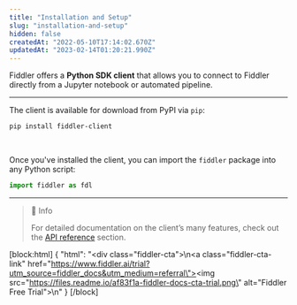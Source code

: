 ```yaml
---
title: "Installation and Setup"
slug: "installation-and-setup"
hidden: false
createdAt: "2022-05-10T17:14:02.670Z"
updatedAt: "2023-02-14T01:20:21.990Z"
---
```

Fiddler offers a **Python SDK client** that allows you to connect to Fiddler directly from a Jupyter notebook or automated pipeline.

***



The client is available for download from PyPI via `pip`:

```
pip install fiddler-client
```



<br>

Once you've installed the client, you can import the `fiddler` package into any Python script:

```python
import fiddler as fdl
```



***



> 📘 Info
> 
> For detailed documentation on the client’s many features, check out the [API reference](https://api.fiddler.ai) section.



[block:html]
{
  "html": "<div class=\"fiddler-cta\">\n<a class=\"fiddler-cta-link\" href=\"https://www.fiddler.ai/trial?utm_source=fiddler_docs&utm_medium=referral\"><img src=\"https://files.readme.io/af83f1a-fiddler-docs-cta-trial.png\" alt=\"Fiddler Free Trial\"></a>\n</div>"
}
[/block]